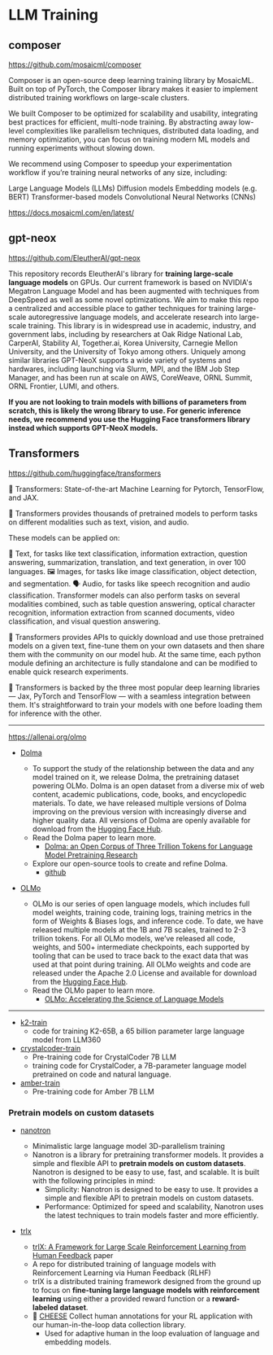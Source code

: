 # LLM Training

## composer
https://github.com/mosaicml/composer

Composer is an open-source deep learning training library by MosaicML. Built on top of PyTorch, the Composer library makes it easier to implement distributed training workflows on large-scale clusters.

We built Composer to be optimized for scalability and usability, integrating best practices for efficient, multi-node training. By abstracting away low-level complexities like parallelism techniques, distributed data loading, and memory optimization, you can focus on training modern ML models and running experiments without slowing down.

We recommend using Composer to speedup your experimentation workflow if you’re training neural networks of any size, including:

Large Language Models (LLMs)
Diffusion models
Embedding models (e.g. BERT)
Transformer-based models
Convolutional Neural Networks (CNNs)

https://docs.mosaicml.com/en/latest/

## gpt-neox

https://github.com/EleutherAI/gpt-neox

This repository records EleutherAI's library for **training large-scale language models** on GPUs. Our current framework is based on NVIDIA's Megatron Language Model and has been augmented with techniques from DeepSpeed as well as some novel optimizations. We aim to make this repo a centralized and accessible place to gather techniques for training large-scale autoregressive language models, and accelerate research into large-scale training. This library is in widespread use in academic, industry, and government labs, including by researchers at Oak Ridge National Lab, CarperAI, Stability AI, Together.ai, Korea University, Carnegie Mellon University, and the University of Tokyo among others. Uniquely among similar libraries GPT-NeoX supports a wide variety of systems and hardwares, including launching via Slurm, MPI, and the IBM Job Step Manager, and has been run at scale on AWS, CoreWeave, ORNL Summit, ORNL Frontier, LUMI, and others.

**If you are not looking to train models with billions of parameters from scratch, this is likely the wrong library to use. For generic inference needs, we recommend you use the Hugging Face transformers library instead which supports GPT-NeoX models.**

## Transformers

https://github.com/huggingface/transformers

🤗 Transformers: State-of-the-art Machine Learning for Pytorch, TensorFlow, and JAX.

🤗 Transformers provides thousands of pretrained models to perform tasks on different modalities such as text, vision, and audio.

These models can be applied on:

📝 Text, for tasks like text classification, information extraction, question answering, summarization, translation, and text generation, in over 100 languages.
🖼️ Images, for tasks like image classification, object detection, and segmentation.
🗣️ Audio, for tasks like speech recognition and audio classification.
Transformer models can also perform tasks on several modalities combined, such as table question answering, optical character recognition, information extraction from scanned documents, video classification, and visual question answering.

🤗 Transformers provides APIs to quickly download and use those pretrained models on a given text, fine-tune them on your own datasets and then share them with the community on our model hub. At the same time, each python module defining an architecture is fully standalone and can be modified to enable quick research experiments.

🤗 Transformers is backed by the three most popular deep learning libraries — Jax, PyTorch and TensorFlow — with a seamless integration between them. It's straightforward to train your models with one before loading them for inference with the other.

---

https://allenai.org/olmo

- [Dolma]()
    - To support the study of the relationship between the data and any model trained on it, we release Dolma, the pretraining dataset powering OLMo. Dolma is an open dataset from a diverse mix of web content, academic publications, code, books, and encyclopedic materials. To date, we have released multiple versions of Dolma improving on the previous version with increasingly diverse and higher quality data. All versions of Dolma are openly available for download from the [Hugging Face Hub](https://huggingface.co/datasets/allenai/dolma).
    - Read the Dolma paper to learn more.
        - [Dolma: an Open Corpus of Three Trillion Tokens for Language Model Pretraining Research](https://arxiv.org/abs/2402.00159)
    - Explore our open-source tools to create and refine Dolma.
        - [github](https://github.com/allenai/dolma)

- [OLMo](https://allenai.org/olmo)
    - OLMo is our series of open language models, which includes full model weights, training code, training logs, training metrics in the form of Weights & Biases logs, and inference code. To date, we have released multiple models at the 1B and 7B scales, trained to 2-3 trillion tokens. For all OLMo models, we’ve released all code, weights, and 500+ intermediate checkpoints, each supported by tooling that can be used to trace back to the exact data that was used at that point during training. All OLMo weights and code are released under the Apache 2.0 License and available for download from the [Hugging Face Hub](https://huggingface.co/collections/allenai/olmo-suite-65aeaae8fe5b6b2122b46778).
    - Read the OLMo paper to learn more.
        - [OLMo: Accelerating the Science of Language Models](https://arxiv.org/abs/2402.00838)

---

- [k2-train](https://github.com/LLM360/k2-train)
    - code for training K2-65B, a 65 billion parameter large language model from LLM360
- [crystalcoder-train](https://github.com/LLM360/crystalcoder-train)
    - Pre-training code for CrystalCoder 7B LLM
    - training code for CrystalCoder, a 7B-parameter language model pretrained on code and natural language.
- [amber-train](https://github.com/LLM360/amber-train)
    - Pre-training code for Amber 7B LLM



### Pretrain models on custom datasets

- [nanotron](https://github.com/huggingface/nanotron)
    - Minimalistic large language model 3D-parallelism training
    - Nanotron is a library for pretraining transformer models. It provides a simple and flexible API to **pretrain models on custom datasets**. Nanotron is designed to be easy to use, fast, and scalable. It is built with the following principles in mind:
        - Simplicity: Nanotron is designed to be easy to use. It provides a simple and flexible API to pretrain models on custom datasets.
        - Performance: Optimized for speed and scalability, Nanotron uses the latest techniques to train models faster and more efficiently.

- [trlx](https://github.com/CarperAI/trlx)
    - [trlX: A Framework for Large Scale Reinforcement Learning from Human Feedback](https://aclanthology.org/2023.emnlp-main.530/) paper
    - A repo for distributed training of language models with Reinforcement Learning via Human Feedback (RLHF)
    - trlX is a distributed training framework designed from the ground up to focus on **fine-tuning large language models with reinforcement learning** using either a provided reward function or a **reward-labeled dataset**.
    - 🧀 [CHEESE](https://github.com/CarperAI/cheese) Collect human annotations for your RL application with our human-in-the-loop data collection library.
        - Used for adaptive human in the loop evaluation of language and embedding models.